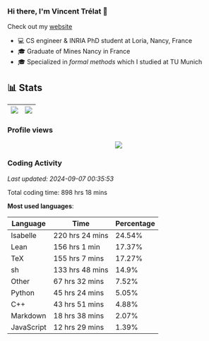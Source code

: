 ### Hi there, I'm Vincent Trélat 👋

Check out my [website](https://vtrelat.github.io)

-   💻 CS engineer & INRIA PhD student at Loria, Nancy, France
-   🎓 Graduate of Mines Nancy in France
-   🎓 Specialized in _formal methods_ which I studied at TU Munich

## 📊 **Stats**

| <img align="center" src="https://readme-stats.clckblog.space/api?username=VTrelat&show_icons=true&include_all_commits=true&theme=tokyonight&hide_border=true" /> | <img align="center" src="https://readme-stats.clckblog.space/api/top-langs/?username=VTrelat&layout=compact&theme=tokyonight&hide_border=true" /> |
| ---------------------------------------------------------------------------------------------------------------------------------------------------------------- | ------------------------------------------------------------------------------------------------------------------------------------------------- |

### Profile views

<p align="center">
 <img src="https://profile-counter.glitch.me/VTrelat/count.svg" />
</p>

<!--automations-->
### Coding Activity
_Last updated: 2024-09-07 00:35:53_

Total coding time: 898 hrs 18 mins

**Most used languages**:

| Language | Time | Percentage |
| ------------- | ------------- | ------------- |
| Isabelle | 220 hrs 24 mins | 24.54% |
| Lean | 156 hrs 1 min | 17.37% |
| TeX | 155 hrs 7 mins | 17.27% |
| sh | 133 hrs 48 mins | 14.9% |
| Other | 67 hrs 32 mins | 7.52% |
| Python | 45 hrs 24 mins | 5.05% |
| C++ | 43 hrs 51 mins | 4.88% |
| Markdown | 18 hrs 38 mins | 2.07% |
| JavaScript | 12 hrs 29 mins | 1.39% |

